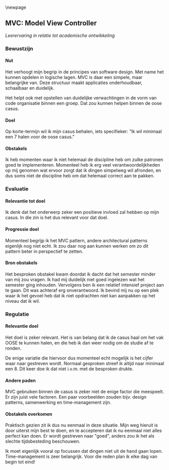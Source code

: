 
\newpage

## MVC: Model View Controller
_Leerervaring in relatie tot academische ontwikkeling_  

### Bewustzijn
#### Nut
Het verhoogt mijn begrip in de principes van software design. Met name het kunnen opdelen in 
logische lagen. MVC is daar een simpele, maar belangrijke van. Deze structuur maakt applicaties
onderhoudbaar, schaalbaar en duidelijk.

Het helpt ook met opstellen van duidelijke verwachtingen in de vorm van code organisatie binnen
een groep. Dat zou kunnen helpen binnen de oose casus.

#### Doel
Op korte-termijn wil ik mijn casus behalen, iets specifieker:
"Ik wil minimaal een 7 halen voor de oose casus."

#### Obstakels
Ik heb momenten waar ik niet helemaal de discipline heb om zulke patronen goed te 
implementeren. Momenteel heb ik erg veel verantwoordelijkheden op mij genomen wat ervoor
zorgt dat ik dingen simpelweg wil afronden, en dus soms niet de discipline heb om dat
helemaal correct aan te pakken.


### Evaluatie
#### Relevantie tot doel
Ik denk dat het onderwerp zeker een positieve invloed zal hebben op mijn casus. In die zin
is het dus relevant voor dat doel.

#### Progressie doel
Momenteel begrijp ik het MVC pattern, andere architectural patterns eigenlijk
nog niet echt. Ik zou daar nog aan kunnen werken om zo dit pattern beter in perspectief te
zetten.

#### Bron obstakels
Het besproken obstakel kwam doordat ik dacht dat het semester minder van mij zou vragen. 
Ik had mij duidelijk niet goed ingelezen wat het semester ging inhouden. Vervolgens ben
ik een relatief intensief project aan te gaan. Dit was achteraf erg onverantwoord. Ik bevind
mij nu op een plek waar ik het gevoel heb dat ik niet opdrachten niet kan aanpakken op het
niveau dat ik wil.


### Regulatie
#### Relevantie doel
Het doel is zeker relevant. Het is van belang dat ik de casus haal om het vak OOSE te kunnen halen,
en die heb ik dan weer nodig om de studie af te ronden.

De enige variatie die hiervoor dus momenteel echt mogelijk is het cijfer waar naar gestreven wordt.
Normaal gesproken streef ik altijd naar minimaal een 8. Dit keer doe ik dat niet i.v.m. met de 
besproken drukte.

#### Andere paden
MVC gebruiken binnen de casus is zeker niet de enige factor die meespeelt. Er zijn juist vele
factoren. Een paar voorbeelden zouden bijv. design patterns, samenwerking en time-management zijn.

#### Obstakels overkomen
Praktisch gezien zit ik dus nu eenmaal in deze situatie. Mijn weg hieruit is door uiterst mijn
best te doen, en te accepteren dat ik nu eenmaal niet alles perfect kan doen. Er wordt gestreven
naar "goed", anders zou ik het als slechte tijdsbesteding beschouwen.

Ik moet eigenlijk vooral op focussen dat dingen niet uit de hand gaan lopen. Time-management is
zeer belangrijk. Voor die reden plan ik elke dag van begin tot eind! 
